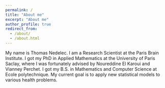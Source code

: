 ```yaml
---
permalink: /
title: "About me"
excerpt: "About me"
author_profile: true
redirect_from: 
  - /about/
  - /about.html
---
```


My name is Thomas Nedelec. I am a Research Scientist at the Paris Brain Institute. I got my PhD in Applied Mathematics at the University of Paris Saclay, where I was fortunately advised by Noureddine El Karoui and Vianney Perchet. I got my B.S. in Mathematics and Computer Science at Ecole polytechnique. My current goal is to apply new statistical models to various health problems. 


